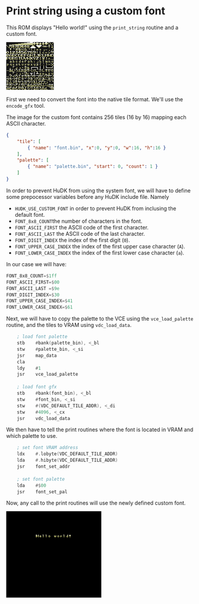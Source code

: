 # Print string using a custom font

This ROM displays "Hello world!" using the `print_string` routine and a custom font.

![custom font](font.png)

First we need to convert the font into the native tile format. We'll use the `encode_gfx` tool.

The image for the custom font contains 256 tiles (16 by 16) mapping each ASCII character.
```json
{
	"tile": [
		{ "name": "font.bin", "x":0, "y":0, "w":16, "h":16 }
	],
    "palette": [
        { "name": "palette.bin", "start": 0, "count": 1 }
    ]
}
```

In order to prevent HuDK from using the system font, we will have to define some prepocessor variables before any HuDK include file.
Namely 
* `HUDK_USE_CUSTOM_FONT` in order to prevent HuDK from inclusing the default font.
* `FONT_8x8_COUNT`the number of characters in the font.
* `FONT_ASCII_FIRST` the ASCII code of the first character.
* `FONT_ASCII_LAST` the ASCII code of the last character.
* `FONT_DIGIT_INDEX` the index of the first digit (`0`). 
* `FONT_UPPER_CASE_INDEX` the index of the first upper case character (`A`). 
* `FONT_LOWER_CASE_INDEX` the index of the first lower case character (`a`). 

In our case we will have:
```asm
FONT_8x8_COUNT=$1ff
FONT_ASCII_FIRST=$00
FONT_ASCII_LAST =$9e
FONT_DIGIT_INDEX=$30
FONT_UPPER_CASE_INDEX=$41
FONT_LOWER_CASE_INDEX=$61
```
Next, we will have to copy the palette to the VCE using the `vce_load_palette` routine, and the tiles to VRAM using `vdc_load_data`.
```asm
    ; load font palette
    stb    #bank(palette_bin), <_bl
    stw    #palette_bin, <_si
    jsr    map_data
    cla
    ldy    #1
    jsr    vce_load_palette

    ; load font gfx
    stb    #bank(font_bin), <_bl
    stw    #font_bin, <_si
    stw    #(VDC_DEFAULT_TILE_ADDR), <_di
    stw    #4096, <_cx
    jsr    vdc_load_data
```

We then have to tell the print routines where the font is located in VRAM and which palette to use.
```asm
    ; set font VRAM address
    ldx    #.lobyte(VDC_DEFAULT_TILE_ADDR)
    lda    #.hibyte(VDC_DEFAULT_TILE_ADDR)
    jsr    font_set_addr

    ; set font palette
    lda    #$00
    jsr    font_set_pal
```

Now, any call to the print routines will use the newly defined custom font.

![screenshot](doc/screenshot.png)
